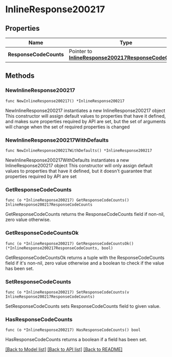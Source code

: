 # InlineResponse200217

## Properties

Name | Type | Description | Notes
------------ | ------------- | ------------- | -------------
**ResponseCodeCounts** | Pointer to [**InlineResponse200217ResponseCodeCounts**](InlineResponse200217ResponseCodeCounts.md) |  | [optional] 

## Methods

### NewInlineResponse200217

`func NewInlineResponse200217() *InlineResponse200217`

NewInlineResponse200217 instantiates a new InlineResponse200217 object
This constructor will assign default values to properties that have it defined,
and makes sure properties required by API are set, but the set of arguments
will change when the set of required properties is changed

### NewInlineResponse200217WithDefaults

`func NewInlineResponse200217WithDefaults() *InlineResponse200217`

NewInlineResponse200217WithDefaults instantiates a new InlineResponse200217 object
This constructor will only assign default values to properties that have it defined,
but it doesn't guarantee that properties required by API are set

### GetResponseCodeCounts

`func (o *InlineResponse200217) GetResponseCodeCounts() InlineResponse200217ResponseCodeCounts`

GetResponseCodeCounts returns the ResponseCodeCounts field if non-nil, zero value otherwise.

### GetResponseCodeCountsOk

`func (o *InlineResponse200217) GetResponseCodeCountsOk() (*InlineResponse200217ResponseCodeCounts, bool)`

GetResponseCodeCountsOk returns a tuple with the ResponseCodeCounts field if it's non-nil, zero value otherwise
and a boolean to check if the value has been set.

### SetResponseCodeCounts

`func (o *InlineResponse200217) SetResponseCodeCounts(v InlineResponse200217ResponseCodeCounts)`

SetResponseCodeCounts sets ResponseCodeCounts field to given value.

### HasResponseCodeCounts

`func (o *InlineResponse200217) HasResponseCodeCounts() bool`

HasResponseCodeCounts returns a boolean if a field has been set.


[[Back to Model list]](../README.md#documentation-for-models) [[Back to API list]](../README.md#documentation-for-api-endpoints) [[Back to README]](../README.md)


